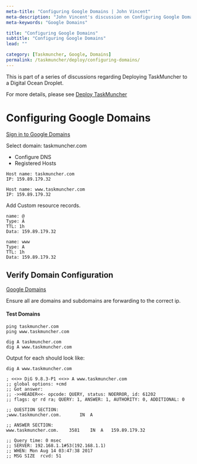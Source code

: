 ```yaml
---
meta-title: "Configuring Google Domains | John Vincent"
meta-description: "John Vincent's discussion on Configuring Google Domains"
meta-keywords: "Google Domains"

title: "Configuring Google Domains"
subtitle: "Configuring Google Domains"
lead: ""

category: [Taskmuncher, Google, Domains]
permalink: /taskmuncher/deploy/configuring-domains/
---
```


This is part of a series of discussions regarding Deploying TaskMuncher to a Digital Ocean Droplet.

For more details, please see 
[Deploy TaskMuncher](/taskmuncher/overview/#deploy)

<!-- end -->

# Configuring Google Domains

[Sign in to Google Domains](https://domains.google.com)

Select domain: taskmuncher.com

* Configure DNS
* Registered Hosts

```
Host name: taskmuncher.com
IP: 159.89.179.32

Host name: www.taskmuncher.com
IP: 159.89.179.32
```

Add Custom resource records.

```
name: @
Type: A
TTL: 1h
Data: 159.89.179.32
```

```
name: www
Type: A
TTL: 1h
Data: 159.89.179.32
```

## Verify Domain Configuration

[Google Domains](https://domains.google.com/registrar)

Ensure all are domains and subdomains are forwarding to the correct ip.

#### Test Domains

```
ping taskmuncher.com
ping www.taskmuncher.com

dig A taskmuncher.com
dig A www.taskmuncher.com
```

Output for each should look like:

```
dig A www.taskmuncher.com

; <<>> DiG 9.8.3-P1 <<>> A www.taskmuncher.com
;; global options: +cmd
;; Got answer:
;; ->>HEADER<<- opcode: QUERY, status: NOERROR, id: 61202
;; flags: qr rd ra; QUERY: 1, ANSWER: 1, AUTHORITY: 0, ADDITIONAL: 0

;; QUESTION SECTION:
;www.taskmuncher.com.		IN	A

;; ANSWER SECTION:
www.taskmuncher.com.	3581	IN	A	159.89.179.32

;; Query time: 0 msec
;; SERVER: 192.168.1.1#53(192.168.1.1)
;; WHEN: Mon Aug 14 03:47:38 2017
;; MSG SIZE  rcvd: 51
```
